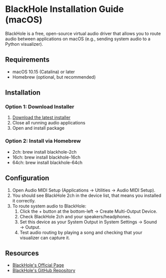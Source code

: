 # BlackHole Installation Guide (macOS)

BlackHole is a free, open-source virtual audio driver that allows you to route audio between applications on macOS (e.g., sending system audio to a Python visualizer).

## Requirements

- macOS 10.15 (Catalina) or later
- Homebrew (optional, but recommended)

## Installation

### Option 1: Download Installer
1. [Download the latest installer](https://existential.audio/blackhole)
2. Close all running audio applications
3. Open and install package

### Option 2: Install via Homebrew
- 2ch: brew install blackhole-2ch
- 16ch: brew install blackhole-16ch
- 64ch: brew install blackhole-64ch

## Configuration
1. Open Audio MIDI Setup (Applications → Utilities → Audio MIDI Setup).
2. You should see BlackHole 2ch in the device list, that means you installed it correctly.
3. To route system audio to BlackHole:
    1. Click the + button at the bottom-left → Create Multi-Output Device.
    2. Check BlackHole 2ch and your speakers/headphones.
    3. Set this device as your System Output in System Settings → Sound → Output.
    4. Test audio routing by playing a song and checking that your visualizer can capture it.

## Resources
- [BlackHole's Official Page](https://existential.audio/blackhole/)
- [BlackHole's GitHub Repository](https://github.com/ExistentialAudio/BlackHole)